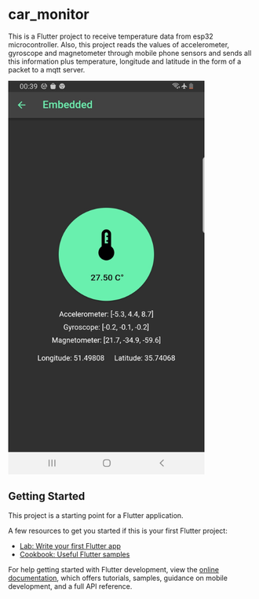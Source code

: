# car_monitor

This is a Flutter project to receive temperature data from esp32 microcontroller.
Also, this project reads the values ​​of accelerometer, gyroscope and magnetometer through mobile phone sensors and sends all this information plus temperature, longitude and latitude in the form of a packet to a mqtt server.

<img src="images/Screenshot_20220711-003935.jpg" width="400" height="800">

## Getting Started

This project is a starting point for a Flutter application.

A few resources to get you started if this is your first Flutter project:

- [Lab: Write your first Flutter app](https://docs.flutter.dev/get-started/codelab)
- [Cookbook: Useful Flutter samples](https://docs.flutter.dev/cookbook)

For help getting started with Flutter development, view the
[online documentation](https://docs.flutter.dev/), which offers tutorials,
samples, guidance on mobile development, and a full API reference.
